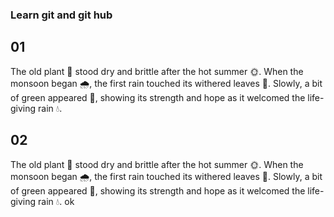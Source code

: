 ### Learn git  and git hub

## 01
The old plant 🌿 stood dry and brittle after the hot summer 🌞. When the monsoon began 🌧️, the first rain touched its withered leaves 🍂. Slowly, a bit of green appeared 🌱, showing its strength and hope as it welcomed the life-giving rain 💧.


## 02
The old plant 🌿 stood dry and brittle after the hot summer 🌞. When the monsoon began 🌧️, the first rain touched its withered leaves 🍂. Slowly, a bit of green appeared 🌱, showing its strength and hope as it welcomed the life-giving rain 💧.
ok